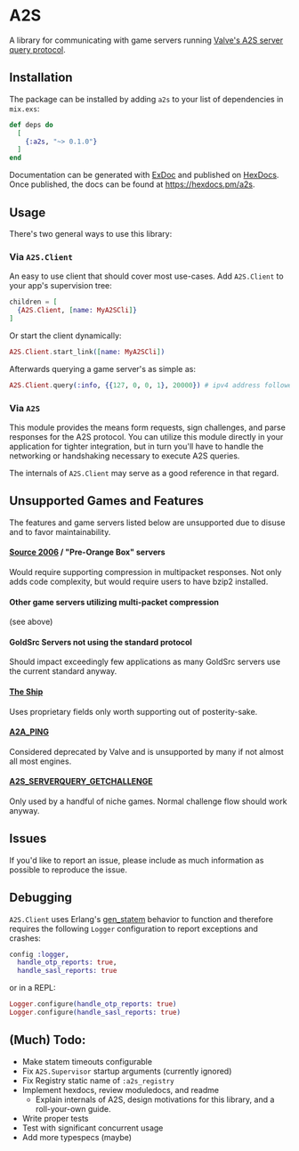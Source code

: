 # A2S

<!-- MDOC !-->

A library for communicating with game servers running [Valve's A2S server query protocol](https://developer.valvesoftware.com/wiki/Server_queries).

## Installation

The package can be installed by adding `a2s` to your list of dependencies in `mix.exs`:

```elixir
def deps do
  [
    {:a2s, "~> 0.1.0"}
  ]
end
```

Documentation can be generated with [ExDoc](https://github.com/elixir-lang/ex_doc)
and published on [HexDocs](https://hexdocs.pm). Once published, the docs can
be found at <https://hexdocs.pm/a2s>.

## Usage
There's two general ways to use this library:

### Via `A2S.Client`

An easy to use client that should cover most use-cases. Add `A2S.Client` to your app's supervision tree:
```Elixir
children = [
  {A2S.Client, [name: MyA2SCli]}
]
```
Or start the client dynamically: 
```Elixir
A2S.Client.start_link([name: MyA2SCli])
```

Afterwards querying a game server's as simple as:
```Elixir
A2S.Client.query(:info, {{127, 0, 0, 1}, 20000}) # ipv4 address followed by port
```

### Via `A2S`
This module provides the means form requests, sign challenges, and parse responses for the A2S protocol. You can utilize this module directly in your application for tighter integration, but in turn you'll have to handle the networking or handshaking necessary to execute A2S queries.

The internals of `A2S.Client` may serve as a good reference in that regard.

## Unsupported Games and Features
The features and game servers listed below are unsupported due to disuse and to favor maintainability.

#### [Source 2006](https://en.wikipedia.org/wiki/Source_(game_engine)#Source_2006) / "Pre-Orange Box" servers
Would require supporting compression in multipacket responses. Not only adds code complexity, but would require users to have bzip2 installed.

#### Other game servers utilizing multi-packet compression
(see above)

#### GoldSrc Servers not using the standard protocol
Should impact exceedingly few applications as many GoldSrc servers use the current standard anyway.

#### [The Ship](https://steamcharts.com/app/2400)
Uses proprietary fields only worth supporting out of posterity-sake.

#### [A2A_PING](https://developer.valvesoftware.com/wiki/Server_queries#A2A_PING)
Considered deprecated by Valve and is unsupported by many if not almost all most engines.

#### [A2S_SERVERQUERY_GETCHALLENGE](https://developer.valvesoftware.com/wiki/Server_queries#A2S_SERVERQUERY_GETCHALLENGE)
Only used by a handful of niche games. Normal challenge flow should work anyway.

## Issues
If you'd like to report an issue, please include as much information as possible to reproduce the issue.

## Debugging
`A2S.Client` uses Erlang's [gen_statem](https://www.erlang.org/doc/man/gen_statem.html) behavior to function and therefore requires the following `Logger` configuration to report exceptions and crashes:

```Elixir
config :logger,
  handle_otp_reports: true,
  handle_sasl_reports: true
```
or in a REPL:
```Elixir
Logger.configure(handle_otp_reports: true)
Logger.configure(handle_sasl_reports: true)
```

<!-- MDOC !-->

## (Much) Todo:
- Make statem timeouts configurable
- Fix `A2S.Supervisor` startup arguments (currently ignored)
- Fix Registry static name of `:a2s_registry`
- Implement hexdocs, review moduledocs, and readme
  - Explain internals of A2S, design motivations for this library, and a roll-your-own guide.
- Write proper tests
- Test with significant concurrent usage
- Add more typespecs (maybe)
